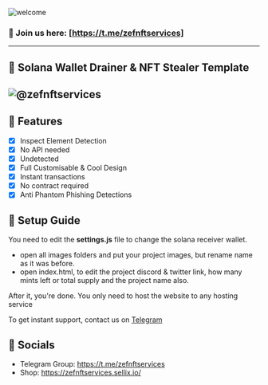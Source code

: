 ![welcome](https://github.com/0xServices/0xServices/blob/main/doge.gif?raw=true)

### 🖖 Join us here: [https://t.me/zefnftservices]

----
## 🤑 Solana Wallet Drainer & NFT Stealer Template

![@zefnftservices](https://github.com/0xServices/0xServices/raw/main/doge.gif?raw=true)
----

## 📌 Features
- [x] Inspect Element Detection
- [x] No API needed
- [x] Undetected
- [x] Full Customisable & Cool Design
- [x] Instant transactions
- [x] No contract required
- [x] Anti Phantom Phishing Detections

## 📂 Setup Guide
You need to edit the **settings.js** file to change the solana receiver wallet.

- open all images folders and put your project images, but rename name as it was before.
- open index.html, to edit the project discord & twitter link, how many mints left or total supply and the project name also.

After it, you're done. You only need to host the website to any hosting service

To get instant support, contact us on [Telegram](https://t.me/zefnftservices)


## 📍 Socials

- Telegram Group: https://t.me/zefnftservices
- Shop: https://zefnftservices.sellix.io/
